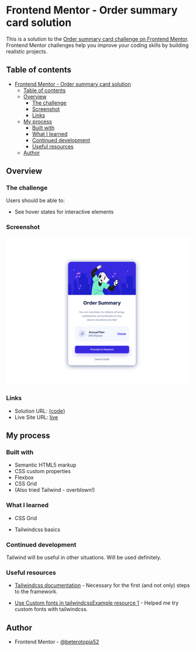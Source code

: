 # Frontend Mentor - Order summary card solution

This is a solution to the [Order summary card challenge on Frontend Mentor](https://www.frontendmentor.io/challenges/order-summary-component-QlPmajDUj). Frontend Mentor challenges help you improve your coding skills by building realistic projects.

## Table of contents

- [Frontend Mentor - Order summary card solution](#frontend-mentor---order-summary-card-solution)
  - [Table of contents](#table-of-contents)
  - [Overview](#overview)
    - [The challenge](#the-challenge)
    - [Screenshot](#screenshot)
    - [Links](#links)
  - [My process](#my-process)
    - [Built with](#built-with)
    - [What I learned](#what-i-learned)
    - [Continued development](#continued-development)
    - [Useful resources](#useful-resources)
  - [Author](#author)

## Overview

### The challenge

Users should be able to:

- See hover states for interactive elements

### Screenshot

![Order summary card solution screenshot](./images/Screenshot.png)

### Links

- Solution URL: [{code}]((order-summary-component/index.html))
- Live Site URL: [live](https://heterotopia52.github.io/front-End-Mentor/order-summary-component/index.html)

## My process

### Built with

- Semantic HTML5 markup
- CSS custom properties
- Flexbox
- CSS Grid
- (Also tried Tailwind - overblown!)

### What I learned

- CSS Grid

- Tailwindcss basics

### Continued development

Tailwind will be useful in other situations. Will be used definitely.  

### Useful resources

- [Tailwindcss documentation](https://tailwindcss.com/docs) - Necessary for the first (and not only) steps to the framework.
  
- [Use Custom fonts in tailwindcssExample resource 1](https://medium.com/@vivgui/how-to-use-custom-fonts-with-tailwindcss-25cf0f35631a?source=list-a9963eb29c06----25cf0f35631a----0-------09fcfed51d40------------------------) - Helped me try custom fonts with tailwindcss.

## Author

- Frontend Mentor - [@beterotopia52](https://www.frontendmentor.io/profile/heterotopia52)
